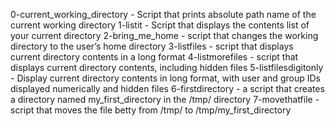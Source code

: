 0-current_working_directory - Script that prints absolute path name of the current working directory
1-listit - Script that displays the contents list of your current directory
2-bring_me_home - script that changes the working directory to the user’s home directory
3-listfiles - script that displays current directory contents in a long format
4-listmorefiles - script that displays current directory contents, including hidden files
5-listfilesdigitonly - Display current directory contents in long format, with user and group IDs displayed numerically and hidden files
6-firstdirectory - a script that creates a directory named my_first_directory in the /tmp/ directory
7-movethatfile - script that moves the file betty from /tmp/ to /tmp/my_first_directory
